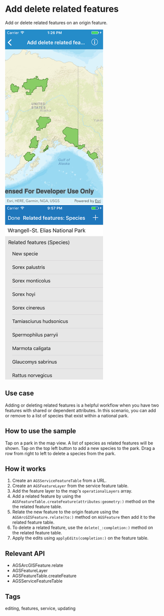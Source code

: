 # Add delete related features

Add or delete related features on an origin feature.

![Map of parks](add-delete-features-1.png)
![List of related features](add-delete-features-2.png)

## Use case

Adding or deleting related features is a helpful workflow when you have two features with shared or dependent attributes. In this scenario, you can add or remove to a list of species that exist within a national park.

## How to use the sample

Tap on a park in the map view. A list of species as related features will be shown. Tap on the top left button to add a new species to the park. Drag a row from right to left to delete a species from the park.

## How it works

1. Create an `AGSServiceFeatureTable` from a URL.
2. Create an `AGSFeatureLayer` from the service feature table.
3. Add the feature layer to the map's `operationalLayers` array.
4. Add a related feature by using the `AGSFeatureTable.createFeature(attributes:geometry:)` method on the the related feature table.
5. Relate the new feature to the origin feature using the `AGSArcGISFeature.relate(to:)` method on `AGSFeature` then add it to the related feature table.
6. To delete a related feature, use the `delete(_:completion:)` method on the related feature table.
7. Apply the edits using `applyEdits(completion:)` on the feature table.

## Relevant API

* AGSArcGISFeature.relate
* AGSFeatureLayer
* AGSFeatureTable.createFeature
* AGSServiceFeatureTable

## Tags
editing, features, service, updating
